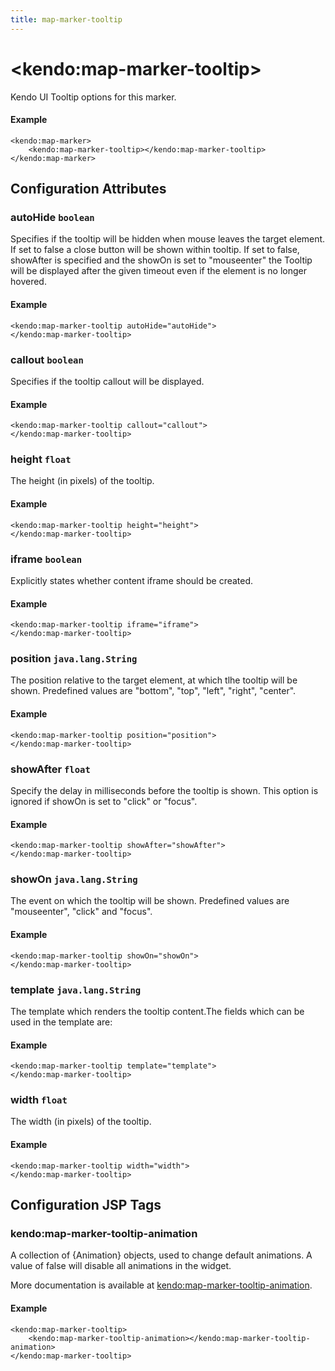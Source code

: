 ```yaml
---
title: map-marker-tooltip
---
```


# \<kendo:map-marker-tooltip\>

Kendo UI Tooltip options for this marker.

#### Example
    <kendo:map-marker>
        <kendo:map-marker-tooltip></kendo:map-marker-tooltip>
    </kendo:map-marker>

## Configuration Attributes

### autoHide `boolean`

Specifies if the tooltip will be hidden when mouse leaves the target element. If set to false a close button will be shown within tooltip. If set to false, showAfter is specified and the showOn is set to "mouseenter" the Tooltip will be displayed after the given timeout even if the element is no longer hovered.

#### Example
    <kendo:map-marker-tooltip autoHide="autoHide">
    </kendo:map-marker-tooltip>

### callout `boolean`

Specifies if the tooltip callout will be displayed.

#### Example
    <kendo:map-marker-tooltip callout="callout">
    </kendo:map-marker-tooltip>

### height `float`

The height (in pixels) of the tooltip.

#### Example
    <kendo:map-marker-tooltip height="height">
    </kendo:map-marker-tooltip>

### iframe `boolean`

Explicitly states whether content iframe should be created.

#### Example
    <kendo:map-marker-tooltip iframe="iframe">
    </kendo:map-marker-tooltip>

### position `java.lang.String`

The position relative to the target element, at which tlhe tooltip will be shown. Predefined values are "bottom", "top", "left", "right", "center".

#### Example
    <kendo:map-marker-tooltip position="position">
    </kendo:map-marker-tooltip>

### showAfter `float`

Specify the delay in milliseconds before the tooltip is shown. This option is ignored if showOn is set to "click" or "focus".

#### Example
    <kendo:map-marker-tooltip showAfter="showAfter">
    </kendo:map-marker-tooltip>

### showOn `java.lang.String`

The event on which the tooltip will be shown. Predefined values are "mouseenter", "click" and "focus".

#### Example
    <kendo:map-marker-tooltip showOn="showOn">
    </kendo:map-marker-tooltip>

### template `java.lang.String`

The template which renders the tooltip content.The fields which can be used in the template are:

#### Example
    <kendo:map-marker-tooltip template="template">
    </kendo:map-marker-tooltip>

### width `float`

The width (in pixels) of the tooltip.

#### Example
    <kendo:map-marker-tooltip width="width">
    </kendo:map-marker-tooltip>


##  Configuration JSP Tags

### kendo:map-marker-tooltip-animation

A collection of {Animation} objects, used to change default animations. A value of false
will disable all animations in the widget.

More documentation is available at [kendo:map-marker-tooltip-animation](/kendo-ui/api/wrappers/jsp/map/marker-tooltip-animation).

#### Example

    <kendo:map-marker-tooltip>
        <kendo:map-marker-tooltip-animation></kendo:map-marker-tooltip-animation>
    </kendo:map-marker-tooltip>

